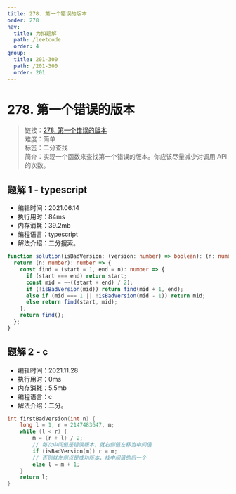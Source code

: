 ```yaml
---
title: 278. 第一个错误的版本
order: 278
nav:
  title: 力扣题解
  path: /leetcode
  order: 4
group:
  title: 201-300
  path: /201-300
  order: 201
---
```


# 278. 第一个错误的版本

> 链接：[278. 第一个错误的版本](https://leetcode-cn.com/problems/first-bad-version/)  
> 难度：简单  
> 标签：二分查找  
> 简介：实现一个函数来查找第一个错误的版本。你应该尽量减少对调用 API 的次数。

## 题解 1 - typescript

- 编辑时间：2021.06.14
- 执行用时：84ms
- 内存消耗：39.2mb
- 编程语言：typescript
- 解法介绍：二分搜索。

```typescript
function solution(isBadVersion: (version: number) => boolean): (n: number) => number {
  return (n: number): number => {
    const find = (start = 1, end = n): number => {
      if (start === end) return start;
      const mid = ~~((start + end) / 2);
      if (!isBadVersion(mid)) return find(mid + 1, end);
      else if (mid === 1 || !isBadVersion(mid - 1)) return mid;
      else return find(start, mid);
    };
    return find();
  };
}
```
## 题解 2 - c
- 编辑时间：2021.11.28
- 执行用时：0ms
- 内存消耗：5.5mb
- 编程语言：c
- 解法介绍：二分。
```c
int firstBadVersion(int n) {
    long l = 1, r = 2147483647, m;
    while (l < r) {
        m = (r + l) / 2;
        // 每次中间值是错误版本，就右侧值左移当中间值
        if (isBadVersion(m)) r = m;
        // 否则就左侧点是成功版本，找中间值的后一个
        else l = m + 1;
    }
    return l;
}
```
